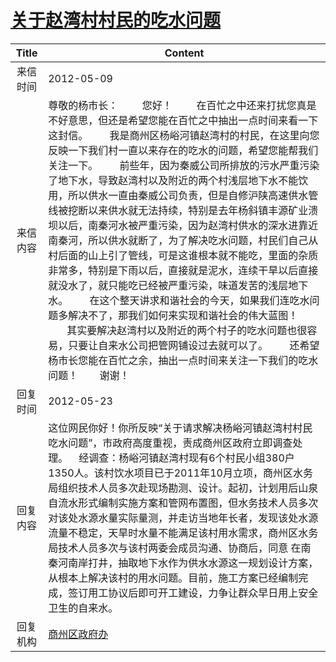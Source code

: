 # <a href="http://www.shangluo.gov.cn/zmhd/ldxxxx.jsp?urltype=leadermail.LeaderMailContentUrl&wbtreeid=1112&leadermailid=1195">关于赵湾村村民的吃水问题</a>
| Title |                                                                                                                                                                                                                                                                           Content                                                                                                                                                                                                                                                                           |
|:-----:|-------------------------------------------------------------------------------------------------------------------------------------------------------------------------------------------------------------------------------------------------------------------------------------------------------------------------------------------------------------------------------------------------------------------------------------------------------------------------------------------------------------------------------------------------------------|
| 来信时间  | 2012-05-09                                                                                                                                                                                                                                                                                                                                                                                                                                                                                                                                                  |
| 来信内容  | 尊敬的杨市长：         您好！         在百忙之中还来打扰您真是不好意思，但还是希望您能在百忙之中抽出一点时间来看一下这封信。        我是商州区杨峪河镇赵湾村的村民，在这里向您反映一下我们村一直以来存在的吃水的问题，希望您能帮我们关注一下。        前些年，因为秦威公司所排放的污水严重污染了地下水，导致赵湾村以及附近的两个村浅层地下水不能饮用，所以供水一直由秦威公司负责，但是自修沪陕高速供水管线被挖断以来供水就无法持续，特别是去年杨斜镇丰源矿业溃坝以后，南秦河水被严重污染，因为赵湾村供水的深水进靠近南秦河，所以供水就断了，为了解决吃水问题，村民们自己从村后面的山上引了管线，可是这谁根本就不能吃，里面的杂质非常多，特别是下雨以后，直接就是泥水，连续干旱以后直接就没水了，就只能吃已经被严重污染，味道发苦的浅层地下水。        在这个整天讲求和谐社会的今天，如果我们连吃水问题多解决不了，那我们如何来实现和谐社会的伟大蓝图！        其实要解决赵湾村以及附近的两个村子的吃水问题也很容易，只要让自来水公司把管网铺设过去就可以了。        还希望杨市长您能在百忙之余，抽出一点时间来关注一下我们的吃水问题！        谢谢！ |
| 回复时间  | 2012-05-23                                                                                                                                                                                                                                                                                                                                                                                                                                                                                                                                                  |
| 回复内容  | 这位网民你好！你所反映“关于请求解决杨峪河镇赵湾村村民吃水问题”，市政府高度重视，责成商州区政府立即调查处理。    经调查：杨峪河镇赵湾村现有6个村民小组380户1350人。该村饮水项目已于2011年10月立项，商州区水务局组织技术人员多次赴现场勘测、设计。起初，计划用后山泉自流水形式编制实施方案和管网布置图，但水务技术人员多次对该处水源水量实际量测，并走访当地年长者，发现该处水源流量不稳定，天旱时水量不能满足该村用水需求，商州区水务局技术人员多次与该村两委会成员沟通、协商后，同意 在南秦河南岸打井，抽取地下水作为供水水源这一规划设计方案，从根本上解决该村的用水问题。目前，施工方案已经编制完成，签订用工协议后即可开工建设，力争让群众早日用上安全卫生的自来水。                                                                                                                                                                                                              |
| 回复机构  | <a href="../../categories/agencies/商州区政府办.md">商州区政府办</a>                                                                                                                                                                                                                                                                                                                                                                                                                                                                                                    |
